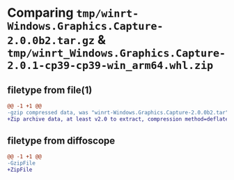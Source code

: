 # Comparing `tmp/winrt-Windows.Graphics.Capture-2.0.0b2.tar.gz` & `tmp/winrt_Windows.Graphics.Capture-2.0.1-cp39-cp39-win_arm64.whl.zip`

## filetype from file(1)

```diff
@@ -1 +1 @@
-gzip compressed data, was "winrt-Windows.Graphics.Capture-2.0.0b2.tar", last modified: Sat Dec  2 18:22:45 2023, max compression
+Zip archive data, at least v2.0 to extract, compression method=deflate
```

## filetype from diffoscope

```diff
@@ -1 +1 @@
-GzipFile
+ZipFile
```

